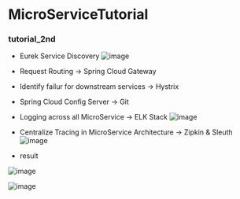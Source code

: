 # MicroServiceTutorial

### tutorial_2nd

* Eurek Service Discovery
![image](https://user-images.githubusercontent.com/7258995/163204198-2ee7c47b-d73c-46cc-8df5-e2bbc6d98cc3.png)


* Request Routing -> Spring Cloud Gateway


* Identify failur for downstream services -> Hystrix


* Spring Cloud Config Server -> Git


* Logging across all MicroService -> ELK Stack
![image](https://user-images.githubusercontent.com/7258995/163204324-294e21a2-cc3d-4c7b-aff9-dc7d07a98144.png)


* Centralize Tracing in MicroService Architecture -> Zipkin & Sleuth
![image](https://user-images.githubusercontent.com/7258995/163204108-c1a44abb-f55d-420f-8474-cf14736b28ca.png)


* result

![image](https://user-images.githubusercontent.com/7258995/163204636-05663537-0c89-4ef4-9092-54563345f0f6.png)



![image](https://user-images.githubusercontent.com/7258995/163204693-971f8698-f30a-404a-8d6a-de682e869fae.png)
